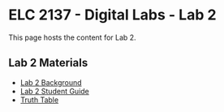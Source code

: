 # ELC 2137 - Digital Labs - Lab 2

This page hosts the content for Lab 2.

## Lab 2 Materials

* [Lab 2 Background](Lab2_Background.md)
* [Lab 2 Student Guide](Lab2_Student_Guide.md)
* [Truth Table](truth_table.md)